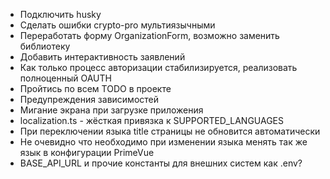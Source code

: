 - Подключить husky
- Сделать ошибки crypto-pro мультиязычными 
- Переработать форму OrganizationForm, возможно заменить библиотеку
- Добавить интерактивность заявлений
- Как только процесс авторизации стабилизируется, реализовать полноценный OAUTH
- Пройтись по всем TODO в проекте
- Предупреждения зависимостей
- Мигание экрана при загрузке приложения
- localization.ts - жёсткая привязка к SUPPORTED_LANGUAGES
- При переключении языка title страницы не обновится автоматически
- Не очевидно что необходимо при изменении языка менять так же язык в 
  конфигурации PrimeVue
- BASE_API_URL и прочие константы для внешних систем как .env?